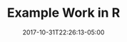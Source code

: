 ---
categories:
- ""
- ""
date: "2017-10-31T22:26:13-05:00"
description: Here is an example of a data project i worked on
draft: false
image: pic08.jpg
keywords: ""
slug: analysis
title: Example Work in R
url: blogs/analysis
---